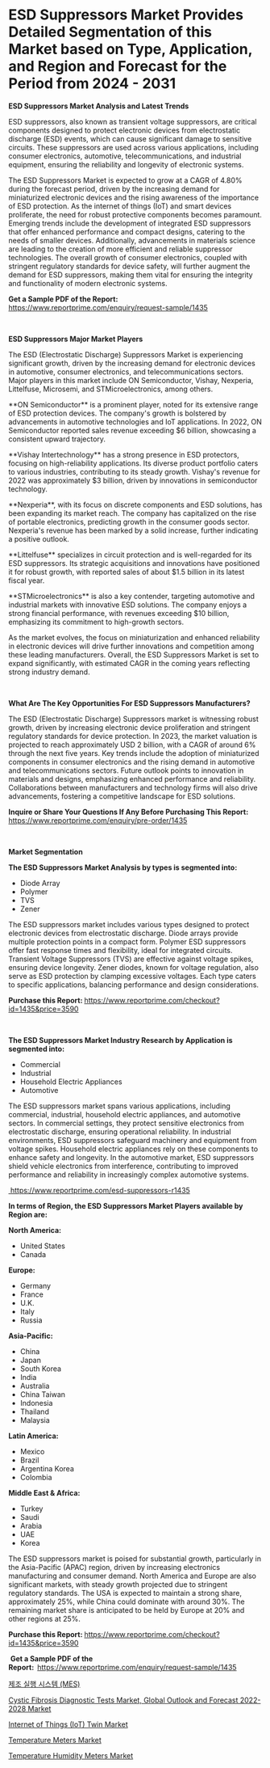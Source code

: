 <p><h1>ESD Suppressors Market Provides Detailed Segmentation of this Market based on Type, Application, and Region and Forecast for the Period from 2024 - 2031</h1></p><p><strong>ESD Suppressors Market Analysis and Latest Trends</strong></p>
<p><p>ESD suppressors, also known as transient voltage suppressors, are critical components designed to protect electronic devices from electrostatic discharge (ESD) events, which can cause significant damage to sensitive circuits. These suppressors are used across various applications, including consumer electronics, automotive, telecommunications, and industrial equipment, ensuring the reliability and longevity of electronic systems.</p><p>The ESD Suppressors Market is expected to grow at a CAGR of 4.80% during the forecast period, driven by the increasing demand for miniaturized electronic devices and the rising awareness of the importance of ESD protection. As the internet of things (IoT) and smart devices proliferate, the need for robust protective components becomes paramount. Emerging trends include the development of integrated ESD suppressors that offer enhanced performance and compact designs, catering to the needs of smaller devices. Additionally, advancements in materials science are leading to the creation of more efficient and reliable suppressor technologies. The overall growth of consumer electronics, coupled with stringent regulatory standards for device safety, will further augment the demand for ESD suppressors, making them vital for ensuring the integrity and functionality of modern electronic systems.</p></p>
<p><strong>Get a Sample PDF of the Report:&nbsp;</strong> <a href="https://www.reportprime.com/enquiry/request-sample/1435">https://www.reportprime.com/enquiry/request-sample/1435</a></p>
<p>&nbsp;</p>
<p><strong>ESD Suppressors Major Market Players</strong></p>
<p><p>The ESD (Electrostatic Discharge) Suppressors Market is experiencing significant growth, driven by the increasing demand for electronic devices in automotive, consumer electronics, and telecommunications sectors. Major players in this market include ON Semiconductor, Vishay, Nexperia, Littelfuse, Microsemi, and STMicroelectronics, among others.</p><p>**ON Semiconductor** is a prominent player, noted for its extensive range of ESD protection devices. The company's growth is bolstered by advancements in automotive technologies and IoT applications. In 2022, ON Semiconductor reported sales revenue exceeding $6 billion, showcasing a consistent upward trajectory.</p><p>**Vishay Intertechnology** has a strong presence in ESD protectors, focusing on high-reliability applications. Its diverse product portfolio caters to various industries, contributing to its steady growth. Vishay's revenue for 2022 was approximately $3 billion, driven by innovations in semiconductor technology.</p><p>**Nexperia**, with its focus on discrete components and ESD solutions, has been expanding its market reach. The company has capitalized on the rise of portable electronics, predicting growth in the consumer goods sector. Nexperia's revenue has been marked by a solid increase, further indicating a positive outlook.</p><p>**Littelfuse** specializes in circuit protection and is well-regarded for its ESD suppressors. Its strategic acquisitions and innovations have positioned it for robust growth, with reported sales of about $1.5 billion in its latest fiscal year.</p><p>**STMicroelectronics** is also a key contender, targeting automotive and industrial markets with innovative ESD solutions. The company enjoys a strong financial performance, with revenues exceeding $10 billion, emphasizing its commitment to high-growth sectors.</p><p>As the market evolves, the focus on miniaturization and enhanced reliability in electronic devices will drive further innovations and competition among these leading manufacturers. Overall, the ESD Suppressors Market is set to expand significantly, with estimated CAGR in the coming years reflecting strong industry demand.</p></p>
<p>&nbsp;</p>
<p><strong>What Are The Key Opportunities For ESD Suppressors Manufacturers?</strong></p>
<p><p>The ESD (Electrostatic Discharge) Suppressors market is witnessing robust growth, driven by increasing electronic device proliferation and stringent regulatory standards for device protection. In 2023, the market valuation is projected to reach approximately USD 2 billion, with a CAGR of around 6% through the next five years. Key trends include the adoption of miniaturized components in consumer electronics and the rising demand in automotive and telecommunications sectors. Future outlook points to innovation in materials and designs, emphasizing enhanced performance and reliability. Collaborations between manufacturers and technology firms will also drive advancements, fostering a competitive landscape for ESD solutions.</p></p>
<p><strong>Inquire or Share Your Questions If Any Before Purchasing This Report:</strong> <a href="https://www.reportprime.com/enquiry/pre-order/1435">https://www.reportprime.com/enquiry/pre-order/1435</a></p>
<p>&nbsp;</p>
<p><strong>Market Segmentation</strong></p>
<p><strong>The ESD Suppressors Market Analysis by types is segmented into:</strong></p>
<p><ul><li>Diode Array</li><li>Polymer</li><li>TVS</li><li>Zener</li></ul></p>
<p><p>The ESD suppressors market includes various types designed to protect electronic devices from electrostatic discharge. Diode arrays provide multiple protection points in a compact form. Polymer ESD suppressors offer fast response times and flexibility, ideal for integrated circuits. Transient Voltage Suppressors (TVS) are effective against voltage spikes, ensuring device longevity. Zener diodes, known for voltage regulation, also serve as ESD protection by clamping excessive voltages. Each type caters to specific applications, balancing performance and design considerations.</p></p>
<p><strong>Purchase this Report:&nbsp;</strong><a href="https://www.reportprime.com/checkout?id=1435&price=3590">https://www.reportprime.com/checkout?id=1435&price=3590</a></p>
<p>&nbsp;</p>
<p><strong>The ESD Suppressors Market Industry Research by Application is segmented into:</strong></p>
<p><ul><li>Commercial</li><li>Industrial</li><li>Household Electric Appliances</li><li>Automotive</li></ul></p>
<p><p>The ESD suppressors market spans various applications, including commercial, industrial, household electric appliances, and automotive sectors. In commercial settings, they protect sensitive electronics from electrostatic discharge, ensuring operational reliability. In industrial environments, ESD suppressors safeguard machinery and equipment from voltage spikes. Household electric appliances rely on these components to enhance safety and longevity. In the automotive market, ESD suppressors shield vehicle electronics from interference, contributing to improved performance and reliability in increasingly complex automotive systems.</p></p>
<p><a href="https://www.reportprime.com/esd-suppressors-r1435">&nbsp;https://www.reportprime.com/esd-suppressors-r1435</a></p>
<p><strong>In terms of Region, the ESD Suppressors Market Players available by Region are:</strong></p>
<p>
    <p> <strong> North America: </strong>
        <ul>
            <li>United States</li>
            <li>Canada</li>
        </ul>
        </p> 
    <p> <strong> Europe: </strong>
        <ul>
            <li>Germany</li>
            <li>France</li>
            <li>U.K.</li>
            <li>Italy</li>
            <li>Russia</li>
        </ul>
        </p> 
    <p> <strong> Asia-Pacific: </strong>
        <ul>
            <li>China</li>
            <li>Japan</li>
            <li>South Korea</li>
            <li>India</li>
            <li>Australia</li>
            <li>China Taiwan</li>
            <li>Indonesia</li>
            <li>Thailand</li>
            <li>Malaysia</li>
        </ul>
        </p> 
    <p> <strong> Latin America: </strong>
        <ul>
            <li>Mexico</li>
            <li>Brazil</li>
            <li>Argentina Korea</li>
            <li>Colombia</li>
        </ul>
        </p> 
    <p> <strong> Middle East & Africa: </strong>
        <ul>
            <li>Turkey</li>
            <li>Saudi</li>
            <li>Arabia</li>
            <li>UAE</li>
            <li>Korea</li>
        </ul>
    </p>
    </p>
<p><p>The ESD suppressors market is poised for substantial growth, particularly in the Asia-Pacific (APAC) region, driven by increasing electronics manufacturing and consumer demand. North America and Europe are also significant markets, with steady growth projected due to stringent regulatory standards. The USA is expected to maintain a strong share, approximately 25%, while China could dominate with around 30%. The remaining market share is anticipated to be held by Europe at 20% and other regions at 25%.</p></p>
<p><strong>Purchase this Report: </strong><a href="https://www.reportprime.com/checkout?id=1435&price=3590">https://www.reportprime.com/checkout?id=1435&price=3590</a></p>
<p>&nbsp;<strong>Get a Sample PDF of the Report:&nbsp;&nbsp;</strong><a href="https://www.reportprime.com/enquiry/request-sample/1435">https://www.reportprime.com/enquiry/request-sample/1435</a></p>
<p><strong></strong></p>
<p><p><a href="https://medium.com/@chungcameron76/manufacturing-execution-systems-mes-market-%EC%9D%98-%EA%B8%80%EB%A1%9C%EB%B2%8C-%EC%8B%9C%EC%9E%A5-%EA%B0%9C%EC%9A%94%EB%8A%94-%EC%A0%84-%EC%84%B8%EA%B3%84-%EB%B0%8F-%EC%A3%BC%EC%9A%94-%EC%8B%9C%EC%9E%A5%EC%9D%98-%EC%82%B0%EC%97%85%EC%97%90-%EC%98%81%ED%96%A5%EC%9D%84-%EB%AF%B8%EC%B9%98%EB%8A%94-%EC%A3%BC%EC%9A%94-%ED%8A%B8%EB%A0%8C%EB%93%9C%EC%97%90-%EB%8C%80%ED%95%9C-c7a94aee3247">제조 실행 시스템 (MES)</a></p><p><a href="https://medium.com/@earlecmcneil/the-comprehensive-cystic-fibrosis-diagnostic-tests-market-global-outlook-and-forecast-2022-2028-31ea3285c98e">Cystic Fibrosis Diagnostic Tests Market, Global Outlook and Forecast 2022-2028 Market</a></p><p><a href="https://issuu.com/reportprime-2/docs/internet-of-things-iot-twin-market-_95b2b23ac67f60">Internet of Things (IoT) Twin Market</a></p><p><a href="https://www.linkedin.com/pulse/global-temperature-meters-industry-types-applications-market-byytc?trackingId=9XhqZrpWQ3CPsl9LDMryBQ%3D%3D">Temperature Meters Market</a></p><p><a href="https://www.linkedin.com/pulse/temperature-humidity-meters-market-emerging-trends-future-prospects-eorwc?trackingId=O%2FUWB7SJSjCPWNGYjaP98A%3D%3D">Temperature Humidity Meters Market</a></p></p>